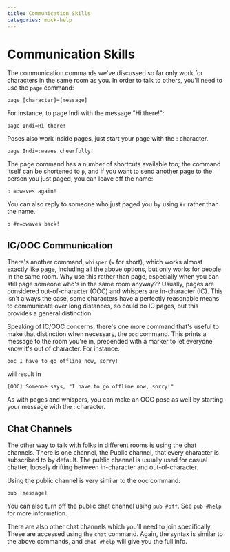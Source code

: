 ```yaml
---
title: Communication Skills
categories: muck-help
---
```

# Communication Skills

The communication commands we've discussed so far only work for characters in the same room as you.  In order to talk to others, you'll need to use the `page` command:

    page [character]=[message]

For instance, to page Indi with the message "Hi there!":

    page Indi=Hi there!

Poses also work inside pages, just start your page with the : character.

    page Indi=:waves cheerfully!

The page command has a number of shortcuts available too; the command itself can be shortened to `p`, and if you want to send another page to the person you just paged, you can leave off the name:

    p =:waves again!

You can also reply to someone who just paged you by using `#r` rather than the name.

    p #r=:waves back!

## IC/OOC Communication

There's another command, `whisper` (`w` for short), which works almost exactly like page, including all the above options, but only works for people in the same room.  Why use this rather than page, especially when you can still page someone who's in the same room anyway??  Usually, pages are considered out-of-character (OOC) and whispers are in-character (IC).  This isn't always the case, some characters have a perfectly reasonable means to communicate over long distances, so could do IC pages, but this provides a general distinction.

Speaking of IC/OOC concerns, there's one more command that's useful to make that distinction when necessary, the `ooc` command.  This prints a message to the room you're in, prepended with a marker to let everyone know it's out of character.  For instance:

    ooc I have to go offline now, sorry!

will result in

`[OOC] Someone says, "I have to go offline now, sorry!"`

As with pages and whispers, you can make an OOC pose as well by starting your message with the : character.

## Chat Channels

The other way to talk with folks in different rooms is using the chat channels.  There is one channel, the Public channel, that every character is subscribed to by default.  The public channel is usually used for casual chatter, loosely drifting between in-character and out-of-character.

Using the public channel is very similar to the ooc command:

    pub [message]

You can also turn off the public chat channel using `pub #off`.  See `pub #help` for more information.

There are also other chat channels which you'll need to join specifically.  These are accessed using the `chat` command.  Again, the syntax is similar to the above commands, and `chat #help` will give you the full info.
